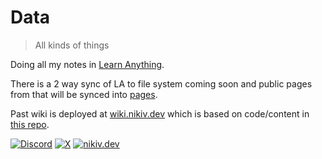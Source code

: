 # Data

> All kinds of things

Doing all my notes in [Learn Anything](https://learn-anything.xyz).

There is a 2 way sync of LA to file system coming soon and public pages from that will be synced into [pages](pages).

Past wiki is deployed at [wiki.nikiv.dev](https://wiki.nikiv.dev) which is based on code/content in [this repo](https://github.com/past-nikiv/knowledge).

[![Discord](https://img.shields.io/badge/Discord-100000?style=flat&logo=discord&logoColor=white&labelColor=black&color=black)](https://discord.com/invite/TVafwaD23d) [![X](https://img.shields.io/badge/nikitavoloboev-100000?logo=X&color=black)](https://x.com/nikitavoloboev) [![nikiv.dev](https://img.shields.io/badge/nikiv.dev-black)](https://nikiv.dev)
